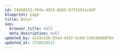 ```yaml
---
id: 74d50153-f84a-4921-b6b5-67f3101ac6df
blueprint: page
title: Dolor
seo:
  browser_title: null
  meta_description: null
updated_by: a134c226-b5ed-442f-bc9d-538cbb00876c
updated_at: 1738320117
---
```

